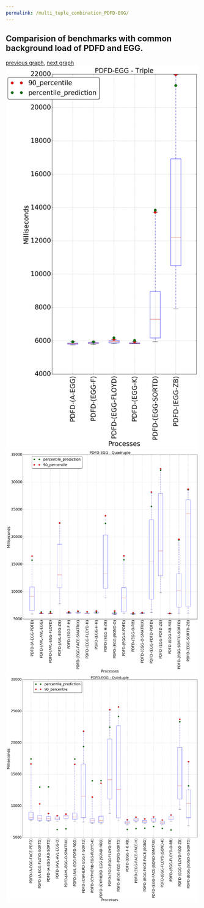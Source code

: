 ```yaml
---
permalink: /multi_tuple_combination_PDFD-EGG/
---
```



## Comparision of benchmarks with common background load of PDFD and EGG.

[previous graph](../multi_tuple_combination_PDFD-CYPHERD/), [next graph](../multi_tuple_combination_PDFD-FACE/)
![graph figure](./images/triple/PDFD/PDFD-EGG_box.png)![graph figure](./images/quadruple/PDFD/PDFD-EGG_box.png)![graph figure](./images/quintuple/PDFD/PDFD-EGG_box.png)